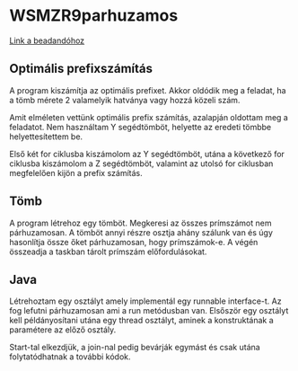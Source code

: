 # WSMZR9parhuzamos

[Link a beadandóhoz](https://github.com/GMarcell1/WSMZR9parhuzamos/tree/main/WSMZR9_beadand%C3%B3)


## Optimális prefixszámítás

A program kiszámítja az optimális prefixet.
Akkor oldódik meg a feladat, ha a tömb mérete 2 valamelyik hatványa vagy hozzá közeli szám.

Amit elméleten vettünk optimális prefix számítás, azalapján oldottam meg a feladatot. Nem használtam Y segédtömböt, helyette az eredeti tömbbe helyettesítettem be.

Első két for ciklusba kiszámolom az Y segédtömböt, utána a következő for ciklusba kiszámolom a Z segédtömböt, valamint az utolsó for ciklusban megfelelően kijön a prefix számítás.


## Tömb

A program létrehoz egy tömböt. Megkeresi az összes prímszámot nem párhuzamosan.
A tömböt annyi részre osztja ahány szálunk van és úgy hasonlítja össze őket párhuzamosan, hogy prímszámok-e.
A végén összeadja a taskban tárolt prímszám előfordulásokat.


## Java

Létrehoztam egy osztályt amely implementál egy runnable interface-t.
Az fog lefutni párhuzamosan ami a run metódusban van.
Elsőször egy osztályt kell példányosítani utána egy thread osztályt, aminek a konstruktának a paramétere az előző osztály.

Start-tal elkezdjük, a join-nal pedig bevárják egymást és csak utána folytatódhatnak a további kódok.
